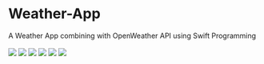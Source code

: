 # Weather-App
A Weather App combining with OpenWeather API using Swift Programming
<br/><br/>
<img src="https://github.com/Meraj6091/Weather-App/blob/master/SS/Simulator%20Screenshot%20-%20iPhone%2014%20Pro%20-%202023-08-17%20at%2019.25.23.png"/>
<img src="https://github.com/Meraj6091/Weather-App/blob/master/SS/Simulator%20Screenshot%20-%20iPhone%2014%20Pro%20-%202023-08-17%20at%2019.25.51.png"/>
<img src="https://github.com/Meraj6091/Weather-App/blob/master/SS/Simulator%20Screenshot%20-%20iPhone%2014%20Pro%20-%202023-08-17%20at%2019.26.08.png"/>
<img src="https://github.com/Meraj6091/Weather-App/blob/master/SS/Simulator%20Screenshot%20-%20iPhone%2014%20Pro%20-%202023-08-17%20at%2019.26.17.png"/>
<img src="https://github.com/Meraj6091/Weather-App/blob/master/SS/Simulator%20Screenshot%20-%20iPhone%2014%20Pro%20-%202023-08-17%20at%2019.26.21.png"/>
<img src="https://github.com/Meraj6091/Weather-App/blob/master/SS/Simulator%20Screenshot%20-%20iPhone%2014%20Pro%20-%202023-08-17%20at%2019.26.26.png"/>
